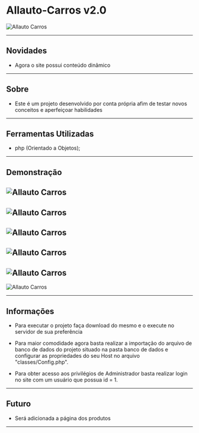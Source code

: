 # Allauto-Carros v2.0

![Allauto Carros](https://i.postimg.cc/1XcPbhYp/image1.webp)

---
## Novidades
- Agora o site possui conteúdo dinâmico

---
## Sobre
- Este é um projeto desenvolvido por conta própria afim de testar novos conceitos e aperfeiçoar habilidades

---
## Ferramentas Utilizadas
- php (Orientado a Objetos);

---
## Demonstração

![Allauto Carros](https://i.postimg.cc/J0WMT4Kr/image2.webp)
---
![Allauto Carros](https://i.postimg.cc/zf6JgkgR/image3.webp)
---
![Allauto Carros](https://i.postimg.cc/V6tzBbqZ/image4.webp)
---
![Allauto Carros](https://i.postimg.cc/Qd6NXDNm/image5.webp)
---
![Allauto Carros](https://i.postimg.cc/3xrJ5NhW/image6.webp)
---
![Allauto Carros](https://i.postimg.cc/xT3T4HWW/image7.webp)

---
## Informações
- Para executar o projeto faça download do mesmo e o execute no servidor de sua preferência

- Para maior comodidade agora basta realizar a importação do arquivo de banco de dados do projeto situado
na pasta banco de dados e configurar as propriedades do seu Host no arquivo "classes/Config.php".

- Para obter acesso aos privilégios de Administrador basta realizar login no site com um usuário que
possua id = 1.

---

## Futuro
- Será adicionada a página dos produtos

---
